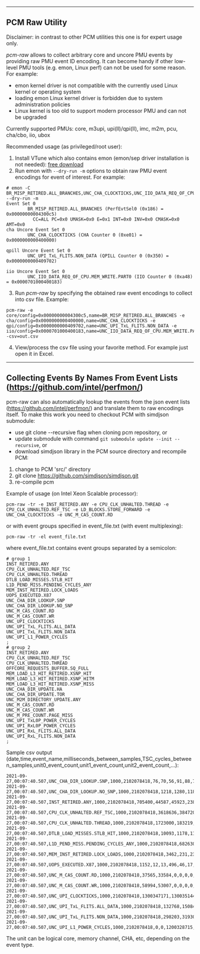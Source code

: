 --------------------------------------------------------------------------------
PCM Raw Utility
--------------------------------------------------------------------------------

Disclaimer: in contrast to other PCM utilities this one is for expert usage only.

*pcm-raw* allows to collect arbitrary core and uncore PMU events by providing raw PMU event ID encoding. It can become handy if other low-level PMU tools (e.g. emon, Linux perf) can not be used for some reason. For example:
- emon kernel driver is not compatible with the currently used Linux kernel or operating system
- loading emon Linux kernel driver is forbidden due to system administration policies
- Linux kernel is too old to support modern processor PMU and can not be upgraded

Currently supported PMUs: core, m3upi, upi(ll)/qpi(ll), imc, m2m, pcu, cha/cbo, iio, ubox

Recommended usage (as privileged/root user):
1. Install VTune which also contains emon (emon/sep driver installation is not needed): [free download](https://software.intel.com/content/www/us/en/develop/tools/vtune-profiler.html)
2. Run emon with `--dry-run -m` options to obtain raw PMU event encodings for event of interest. For example:
```
# emon -C BR_MISP_RETIRED.ALL_BRANCHES,UNC_CHA_CLOCKTICKS,UNC_IIO_DATA_REQ_OF_CPU.MEM_WRITE.PART0,UNC_UPI_TxL_FLITS.NON_DATA --dry-run -m
Event Set 0
        BR_MISP_RETIRED.ALL_BRANCHES (PerfEvtSel0 (0x186) = 0x00000000004300c5)
          CC=ALL PC=0x0 UMASK=0x0 E=0x1 INT=0x0 INV=0x0 CMASK=0x0 AMT=0x0
cha Uncore Event Set 0
        UNC_CHA_CLOCKTICKS (CHA Counter 0 (0xe01) = 0x0000000000400000)

qpill Uncore Event Set 0
        UNC_UPI_TxL_FLITS.NON_DATA (QPILL Counter 0 (0x350) = 0x0000000000409702)

iio Uncore Event Set 0
        UNC_IIO_DATA_REQ_OF_CPU.MEM_WRITE.PART0 (IIO Counter 0 (0xa48) = 0x0000701000400183)
```
3. Run *pcm-raw* by specifying the obtained raw event encodings to collect into csv file. Example:
```
pcm-raw -e core/config=0x00000000004300c5,name=BR_MISP_RETIRED.ALL_BRANCHES -e cha/config=0x0000000000400000,name=UNC_CHA_CLOCKTICKS -e qpi/config=0x0000000000409702,name=UNC_UPI_TxL_FLITS.NON_DATA -e iio/config=0x0000701000400183,name=UNC_IIO_DATA_REQ_OF_CPU.MEM_WRITE.PART0 -csv=out.csv
```
4. View/process the csv file using your favorite method. For example just open it in Excel.

--------------------------------------------------------------------------------
Collecting Events By Names From Event Lists (https://github.com/intel/perfmon/)
--------------------------------------------------------------------------------

pcm-raw can also automatically lookup the events from the json event lists (https://github.com/intel/perfmon/) and translate them to raw encodings itself. To make this work you need to checkout PCM with simdjson submodule:

* use git clone --recursive flag when cloning pcm repository, or
* update submodule with command `git submodule update --init --recursive`, or
* download simdjson library in the PCM source directory and recompile PCM:

1. change to PCM 'src/' directory
2. git clone https://github.com/simdjson/simdjson.git
3. re-compile pcm

Example of usage (on Intel Xeon Scalable processor):

```
pcm-raw -tr -e INST_RETIRED.ANY -e CPU_CLK_UNHALTED.THREAD -e CPU_CLK_UNHALTED.REF_TSC -e LD_BLOCKS.STORE_FORWARD -e UNC_CHA_CLOCKTICKS -e UNC_M_CAS_COUNT.RD
```

or with event groups specified in event_file.txt (with event multiplexing):

```
pcm-raw -tr -el event_file.txt
```

where event_file.txt contains event groups separated by a semicolon:

```
# group 1
INST_RETIRED.ANY
CPU_CLK_UNHALTED.REF_TSC
CPU_CLK_UNHALTED.THREAD
DTLB_LOAD_MISSES.STLB_HIT
L1D_PEND_MISS.PENDING_CYCLES_ANY
MEM_INST_RETIRED.LOCK_LOADS
UOPS_EXECUTED.X87
UNC_CHA_DIR_LOOKUP.SNP
UNC_CHA_DIR_LOOKUP.NO_SNP
UNC_M_CAS_COUNT.RD
UNC_M_CAS_COUNT.WR
UNC_UPI_CLOCKTICKS
UNC_UPI_TxL_FLITS.ALL_DATA
UNC_UPI_TxL_FLITS.NON_DATA
UNC_UPI_L1_POWER_CYCLES
;
# group 2
INST_RETIRED.ANY
CPU_CLK_UNHALTED.REF_TSC
CPU_CLK_UNHALTED.THREAD
OFFCORE_REQUESTS_BUFFER.SQ_FULL
MEM_LOAD_L3_HIT_RETIRED.XSNP_HIT
MEM_LOAD_L3_HIT_RETIRED.XSNP_HITM
MEM_LOAD_L3_HIT_RETIRED.XSNP_MISS
UNC_CHA_DIR_UPDATE.HA
UNC_CHA_DIR_UPDATE.TOR
UNC_M2M_DIRECTORY_UPDATE.ANY
UNC_M_CAS_COUNT.RD
UNC_M_CAS_COUNT.WR
UNC_M_PRE_COUNT.PAGE_MISS
UNC_UPI_TxL0P_POWER_CYCLES
UNC_UPI_RxL0P_POWER_CYCLES
UNC_UPI_RxL_FLITS.ALL_DATA
UNC_UPI_RxL_FLITS.NON_DATA
;
```

Sample csv output (date,time,event_name,milliseconds_between_samples,TSC_cycles_between_samples,unit0_event_count,unit1_event_count,unit2_event_count,...):

```
2021-09-27,00:07:40.507,UNC_CHA_DIR_LOOKUP.SNP,1000,2102078418,76,70,56,91,88,75,76,158,74,60,77,81,75,74,71,95,99,95,125,87,68,136,54,91,65,84,69,46,75,100,92,68,67,70,68,80,72,88,80,76,130,71,102,98,79,73,71,109
2021-09-27,00:07:40.507,UNC_CHA_DIR_LOOKUP.NO_SNP,1000,2102078418,1218,1280,1187,1310,1268,1287,1282,1331,1265,1267,1300,1270,1258,1307,1289,1300,1410,1378,1312,1316,1367,1337,1332,1317,1584,1519,1569,1557,1483,1537,1545,1520,1562,1527,1575,1540,1530,1581,1476,1525,1610,1680,1581,1657,1565,1613,1596,1600
2021-09-27,00:07:40.507,INST_RETIRED.ANY,1000,2102078418,705400,44587,45923,238392,53910,69547,46644,46172,44740,44732,45692,44864,46105,45352,45057,217052,46511,46671,46893,46459,53739,47021,114133,46339,61649,59027,142096,48048,98178,48288,162122,474329,48046,49795,78239,425635,105512,69933,49827,48913,71549,48451,294858,312316,149586,540477,49115,55144,46788,61681,82964,81127,116227,85776,453369,145979,81007,82269,83580,73595,73355,73751,72599,47169,47767,48191,48131,48359,48621,67664,48227,532184,49686,48704,324264,48539,48795,48609,60275,518368,116077,163734,526815,50650,140337,666605,47935,1368049,47243,337542,47153,46882,46925,62373,70186,466927
2021-09-27,00:07:40.507,CPU_CLK_UNHALTED.REF_TSC,1000,2102078418,3618636,384720,589092,2143512,766752,724164,803124,627312,541548,538188,534324,509964,535164,527436,529284,1366176,488124,491820,533148,543900,608580,577920,1145172,602196,919632,824544,1429344,692916,1092756,700644,1298640,2487156,736344,841344,1324008,1855476,1260084,1104768,658308,5805324,851424,766080,1909740,2170392,1313592,3986892,683844,986832,659064,642432,682668,772128,1076628,710220,2514876,1085112,715344,700812,676452,594468,577668,590856,574056,597996,525336,551460,548520,561624,569352,741468,623196,3124212,592032,596400,2265312,556584,593124,546756,766752,2547216,1047396,1280160,2704884,525336,1200444,3255000,497700,13643700,481572,1601040,515592,523740,503664,854280,603120,2305128
2021-09-27,00:07:40.507,CPU_CLK_UNHALTED.THREAD,1000,2102078418,1723000,183219,280560,1020631,365140,344897,382467,298699,257868,256243,254471,242757,254794,251172,252091,650377,232442,234209,253807,259024,289817,275179,545244,286717,437888,392646,680513,329759,520244,333662,618356,1184347,350594,400648,630580,1517122,599939,525847,313441,2765951,405441,364827,909395,1033366,625655,1898427,325614,881026,312798,305884,325245,367890,512845,338440,1197524,516836,341497,334581,322975,283138,275031,281300,273347,284616,250171,262581,261182,267455,271097,353013,296757,1487751,282516,283651,1076725,265489,282845,260889,365411,1212743,498705,611118,1287439,360493,571158,1549944,236616,6499483,229820,762766,245338,248648,239640,406676,287582,1714659
2021-09-27,00:07:40.507,DTLB_LOAD_MISSES.STLB_HIT,1000,2102078418,10093,1178,1186,2593,1184,1356,1182,1201,1187,1200,1191,1179,1189,1179,1177,1444,1218,1205,1158,1183,1216,1190,1789,1184,1388,1347,2207,1384,1566,1352,1541,3221,1374,1398,1580,11223,1690,1427,1398,1356,1531,1388,3429,3567,2136,2639,1354,1393,1181,1188,1457,1456,1801,1437,4698,1697,1426,1434,1418,1452,1396,1394,1434,1164,1349,1349,1356,1318,1354,1528,1349,18546,1168,1160,8935,1166,1172,1167,1194,4432,1801,2341,3152,1190,1777,4328,1178,4396,1170,1939,1199,1150,1158,1197,1187,12441
2021-09-27,00:07:40.507,L1D_PEND_MISS.PENDING_CYCLES_ANY,1000,2102078418,682630,81530,114229,363299,169260,134931,441644,183870,89947,95379,98135,81156,75366,77990,78734,178321,52738,53883,57241,56306,65514,94824,152070,227164,87723,80980,300491,70675,148506,70130,173723,628031,142178,161405,503099,383743,255465,317627,67134,1509172,105102,242908,300344,336683,157280,555052,84017,615357,526290,88531,117674,387708,192129,157226,451213,201430,103646,106302,112452,86251,83203,82880,80239,189044,72389,73820,75135,70746,84963,106517,168907,249006,117006,109389,320326,98291,168531,100734,206075,647276,167155,154684,495947,359092,257614,322235,78189,1473756,148139,278653,308380,343576,166510,556816,90475,306546
2021-09-27,00:07:40.507,MEM_INST_RETIRED.LOCK_LOADS,1000,2102078418,3462,231,235,1159,259,277,239,237,236,238,236,239,238,237,237,1114,237,237,238,237,265,237,555,237,277,278,542,237,431,240,389,906,239,238,385,3973,435,280,238,238,401,238,847,1238,604,1948,238,238,235,275,266,267,428,277,1287,399,271,277,272,239,240,239,239,237,237,237,237,237,238,347,237,4266,238,238,1174,238,238,238,270,1361,526,697,1101,238,615,2172,238,4276,236,642,236,237,236,275,299,2842
2021-09-27,00:07:40.507,UOPS_EXECUTED.X87,1000,2102078418,1152,12,13,496,46,17,27,12,11,13,10,14,11,27,12,1591,11,10,11,13,23,11,257,12,64,52,216,31,231,31,1668,5944,31,30,85,710,101,54,34,41,100,33,1852,1561,423,2348,28,46,14,23,155,57,82,172,2776,281,19,52,107,18,36,18,19,14,11,10,10,10,26,57,10,108,31,33,151,31,32,30,63,3700,361,509,4610,31,396,1814,31,5607,33,4175,31,30,32,47,78,471
2021-09-27,00:07:40.507,UNC_M_CAS_COUNT.RD,1000,2102078418,37565,33584,0,0,0,0,40306,0,37373,0,0,0
2021-09-27,00:07:40.507,UNC_M_CAS_COUNT.WR,1000,2102078418,58994,53007,0,0,0,0,25088,0,21901,0,0,0
2021-09-27,00:07:40.507,UNC_UPI_CLOCKTICKS,1000,2102078418,1300347171,1300351441,1200328715,1300297715,1300303139,1200283803
2021-09-27,00:07:40.507,UNC_UPI_TxL_FLITS.ALL_DATA,1000,2102078418,132768,150840,0,285147,269190,0
2021-09-27,00:07:40.507,UNC_UPI_TxL_FLITS.NON_DATA,1000,2102078418,298203,319302,0,293389,264875,0
2021-09-27,00:07:40.507,UNC_UPI_L1_POWER_CYCLES,1000,2102078418,0,0,1200328715,0,0,1200283803
```
The unit can be logical core, memory channel, CHA, etc, depending on the event type.

